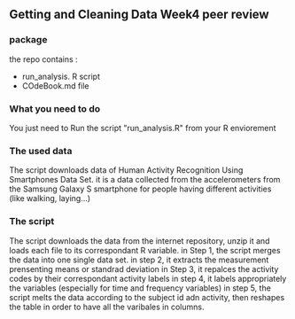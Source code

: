 ## Getting and Cleaning Data Week4 peer review

### package
the repo contains :
* run_analysis. R script
* COdeBook.md file

### What you need to do
You just need to Run the script "run_analysis.R" from your R enviorement

### The used data
The script downloads data of Human Activity Recognition Using Smartphones Data Set. it is a data 
collected from the accelerometers from the Samsung Galaxy S smartphone for people having different 
activities (like walking, laying...)

### The script
The script downloads the data from the internet repository, unzip it and loads each file to its
correspondant R variable. 
in Step 1, the script merges the data into one single data set.
in step 2, it extracts the measurement prensenting means or standrad deviation
in Step 3, it repalces the activity codes by their correspondant activity labels
in step 4, it labels appropriately the variables (especially for time and frequency variables)
in step 5, the script melts the data according to the subject id adn activity, then 
reshapes the table in order to have all the varibales in columns.
